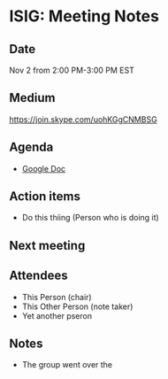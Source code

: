 # ISIG: Meeting Notes

## Date

Nov 2 from 2:00 PM-3:00 PM EST

## Medium

https://join.skype.com/uohKGgCNMBSG<br/>

## Agenda
* [Google Doc](https://docs.google.com/document/d/12TMwrTLVqJSTHVmH9GKM6lzB8KypKug2iSoC_aK2sUI/edit)

## Action items
* Do this thiing (Person who is doing it)

## Next meeting

## Attendees
* This Person (chair) 
* This Other Person (note taker)
* Yet another pseron

## Notes
* The group went over the 
